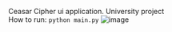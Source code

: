 Ceasar Cipher ui application. University project<br>
How to run:
```python main.py```
![image](https://github.com/user-attachments/assets/ff506535-4b5a-498d-874c-6970eb8ea639)
